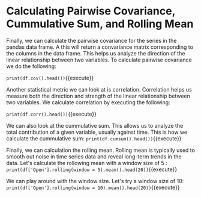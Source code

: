 # Calculating Pairwise Covariance, Cummulative Sum,  and Rolling Mean

Finally, we can calculate the pairwise covariance for the series in the pandas data frame. A this will return a convariance matrix corresponding to the columns in the data frame. This helps us analyze the direction of the linear relationship between two variables. To calculate pairwise covariance we do the following:

`print(df.cov().head())`{{execute}}

Another statistical metric we can look at is correlation. Correlation helps us measure both the direction and strength of the linear relationship between two variables. We calculate correlation by executing the following:

`print(df.corr().head())`{{execute}}

We can also look at the cummulative sum. This allows us to analyze the total contribution of a given variable, usually against time. This is how we calculate the cummulative sum:
`print(df.cumsum().head())`{{execute}}

Finally, we can calculation the rolling mean. Rolling mean is typically used to smooth out noise in time series data and reveal long-term trends in the data. Let's calculate the rollowing mean with a window size of 5 :
`print(df['Open'].rolling(window = 5).mean().head(20))`{{execute}}

We can play around with the window size. Let's try a window size of 10:
`print(df['Open'].rolling(window = 10).mean().head(20))`{{execute}}
